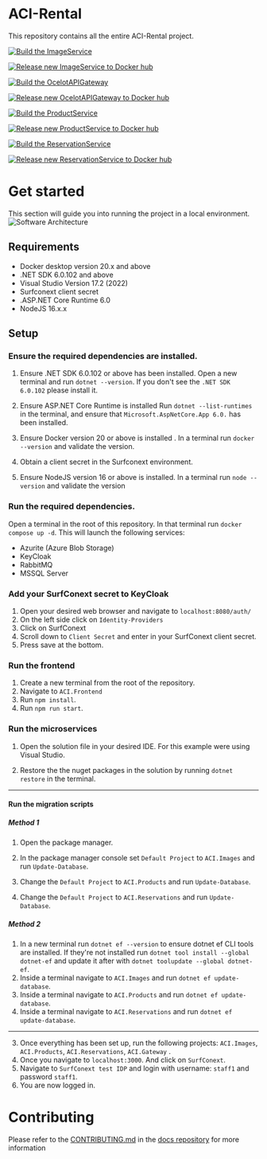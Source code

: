 # ACI-Rental
This repository contains all the entire ACI-Rental project. 

[![Build the ImageService](https://github.com/ACI-Rental/backend/actions/workflows/build-image-service.yml/badge.svg)](https://github.com/ACI-Rental/backend/actions/workflows/build-image-service.yml)

[![Release new ImageService to Docker hub](https://github.com/ACI-Rental/backend/actions/workflows/release-image-service.yml/badge.svg)](https://github.com/ACI-Rental/backend/actions/workflows/release-image-service.yml)

[![Build the OcelotAPIGateway](https://github.com/ACI-Rental/backend/actions/workflows/build-api-gateway.yml/badge.svg)](https://github.com/ACI-Rental/backend/actions/workflows/build-api-gateway.yml)

[![Release new OcelotAPIGateway to Docker hub](https://github.com/ACI-Rental/backend/actions/workflows/release-api-gateway.yml/badge.svg)](https://github.com/ACI-Rental/backend/actions/workflows/release-api-gateway.yml)

[![Build the ProductService](https://github.com/ACI-Rental/backend/actions/workflows/build-product-service.yml/badge.svg)](https://github.com/ACI-Rental/backend/actions/workflows/build-product-service.yml)

[![Release new ProductService to Docker hub](https://github.com/ACI-Rental/backend/actions/workflows/release-product-service.yml/badge.svg)](https://github.com/ACI-Rental/backend/actions/workflows/release-product-service.yml)

[![Build the ReservationService](https://github.com/ACI-Rental/backend/actions/workflows/build-reservation-service.yml/badge.svg)](https://github.com/ACI-Rental/backend/actions/workflows/build-reservation-service.yml)

[![Release new ReservationService to Docker hub](https://github.com/ACI-Rental/backend/actions/workflows/release-reservation-service.yml/badge.svg)](https://github.com/ACI-Rental/backend/actions/workflows/release-reservation-service.yml)

# Get started
This section will guide you into running the project in a local environment. 
![Software Architecture](https://i.imgur.com/4s6zQk8.png)
## Requirements
 - Docker desktop version 20.x and above
 - .NET SDK 6.0.102 and above
 - Visual Studio Version 17.2 (2022)
 - Surfconext client secret
 - .ASP.NET Core Runtime 6.0
 - NodeJS 16.x.x

## Setup
### Ensure the required dependencies are installed. 
1. Ensure .NET SDK 6.0.102 or above has been installed. 
Open a new terminal and run `dotnet --version`. If you don't see the `.NET SDK 6.0.102` please install it.

2. Ensure ASP.NET Core Runtime is installed 
Run `dotnet --list-runtimes` in the terminal, and ensure that `Microsoft.AspNetCore.App 6.0.` has been installed.

3. Ensure Docker version 20 or above is installed .
In a terminal run `docker --version` and validate the version.
4. Obtain a client secret in the Surfconext environment.
5. Ensure NodeJS version 16 or above is installed.
In a terminal run `node --version` and validate the version

### Run the required dependencies.
Open a terminal in the root of this repository. In that terminal run `docker compose up -d`. This will launch the following services: 
- Azurite (Azure Blob Storage)
- KeyCloak
- RabbitMQ
- MSSQL Server

### Add your SurfConext secret to KeyCloak
1. Open your desired web browser and navigate to `localhost:8080/auth/`
2. On the left side click on `Identity-Providers`
3. Click on SurfConext
4. Scroll down to `Client Secret` and enter in your SurfConext client secret.
5. Press save at the bottom.

### Run the frontend
1. Create a new terminal from the root of the repository.
2. Navigate to `ACI.Frontend`
3. Run `npm install`.
4. Run `npm run start`.

### Run the microservices
1. Open the solution file in your desired IDE. For this example were using Visual Studio.

2. Restore the the nuget packages in the solution by running `dotnet restore` in the terminal.

---
#### Run the migration scripts
##### Method 1
1. Open the package manager.

2. In the package manager console set `Default Project` to `ACI.Images` and run `Update-Database`.

3. Change the `Default Project` to `ACI.Products` and run `Update-Database`.

4. Change the `Default Project` to `ACI.Reservations` and run `Update-Database`.

##### Method 2
1. In a new terminal run `dotnet ef --version` to ensure dotnet ef CLI tools are installed. 
If they're not installed run `dotnet tool install --global dotnet-ef` and update it after with `dotnet toolupdate --global dotnet-ef`. 
2. Inside a terminal navigate to `ACI.Images` and run `dotnet ef update-database`.
4. Inside a terminal navigate to `ACI.Products` and run `dotnet ef update-database`.
5. Inside a terminal navigate to `ACI.Reservations` and run `dotnet ef update-database`.

---
3. Once everything has been set up, run the following projects: `ACI.Images`, `ACI.Products`, `ACI.Reservations`, `ACI.Gateway` .
4. Once you navigate to `localhost:3000`. And click on `SurfConext`.
5. Navigate to `SurfConext test IDP` and login with username: `staff1` and password `staff1`.
6. You are now logged in.

# Contributing
Please refer to the [CONTRIBUTING.md](https://github.com/ACI-Rental/docs/blob/main/CONTRIBUTING.md) in the [docs repository](https://github.com/ACI-Rental/docs) for more information
